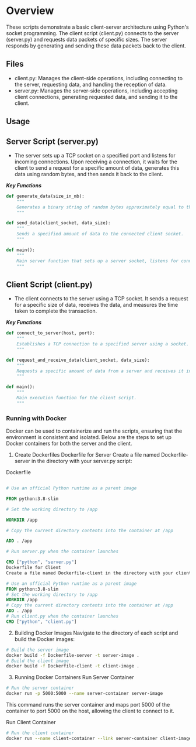 # Overview

These scripts demonstrate a basic client-server architecture using Python's socket programming. The client script (client.py) connects to the server (server.py) and requests data packets of specific sizes. The server responds by generating and sending these data packets back to the client.

## Files

- client.py: Manages the client-side operations, including connecting to the server, requesting data, and handling the reception of data.
- server.py: Manages the server-side operations, including accepting client connections, generating requested data, and sending it to the client.

## Usage

## Server Script (server.py)

- The server sets up a TCP socket on a specified port and listens for incoming connections. Upon receiving a connection, it waits for the client to send a request for a specific amount of data, generates this data using random bytes, and then sends it back to the client.

***Key Functions***

```py
def generate_data(size_in_mb):
    """
    Generates a binary string of random bytes approximately equal to the specified size in megabytes.
    """

def send_data(client_socket, data_size):
    """
    Sends a specified amount of data to the connected client socket.
    """

def main():
    """
    Main server function that sets up a server socket, listens for connections, and serves data requests.
    """
```

## Client Script (client.py)

- The client connects to the server using a TCP socket. It sends a request for a specific size of data, receives the data, and measures the time taken to complete the transaction.

***Key Functions***

```py
def connect_to_server(host, port):
    """
    Establishes a TCP connection to a specified server using a socket.
    """

def request_and_receive_data(client_socket, data_size):
    """
    Requests a specific amount of data from a server and receives it in chunks.
    """

def main():
    """
    Main execution function for the client script.
    """

```

### Running with Docker

Docker can be used to containerize and run the scripts, ensuring that the environment is consistent and isolated. Below are the steps to set up Docker containers for both the server and the client.

1. Create Dockerfiles
Dockerfile for Server
Create a file named Dockerfile-server in the directory with your server.py script:

Dockerfile

```dockerfile

# Use an official Python runtime as a parent image

FROM python:3.8-slim

# Set the working directory to /app

WORKDIR /app

# Copy the current directory contents into the container at /app

ADD . /app

# Run server.py when the container launches

CMD ["python", "server.py"]
Dockerfile for Client
Create a file named Dockerfile-client in the directory with your client.py script:
```

```Dockerfile
# Use an official Python runtime as a parent image
FROM python:3.8-slim
# Set the working directory to /app
WORKDIR /app
# Copy the current directory contents into the container at /app
ADD . /app
# Run client.py when the container launches
CMD ["python", "client.py"]
```

2. Building Docker Images
Navigate to the directory of each script and build the Docker images:

```bash
# Build the server image
docker build -f Dockerfile-server -t server-image .
# Build the client image
docker build -f Dockerfile-client -t client-image .
```

3. Running Docker Containers
Run Server Container

```bash
# Run the server container
docker run -p 5000:5000 --name server-container server-image
```

This command runs the server container and maps port 5000 of the container to port 5000 on the host, allowing the client to connect to it.

Run Client Container

```bash
# Run the client container
docker run --name client-container --link server-container client-image
```
